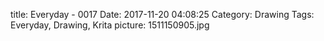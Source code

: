 title: Everyday - 0017
Date: 2017-11-20 04:08:25
Category: Drawing
Tags: Everyday, Drawing, Krita
picture: 1511150905.jpg
